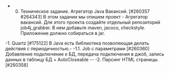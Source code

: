 - 0. Техническое задание. Агрегатор Java Вакансий. [#260357 #264343]
В этом задании мы опишем проект - Агрегатор вакансий.
Для этого проекта создайте отдельный репозиторий job4j_grabber.
В нем добавьте maven, jacoco, checkstyle.
Приложение должно собираться в jar.

-1. Quartz [#175122] В Java есть библиотека позволяющая делать действия с периодичностью.-
-1.1. Job c параметрами [#260360] Добавление подключение к БД, 
передача подключения в джоб, запись данных в таблицу БД + AutoCloseable --
-2. Парсинг HTML страницы. [#260358]
